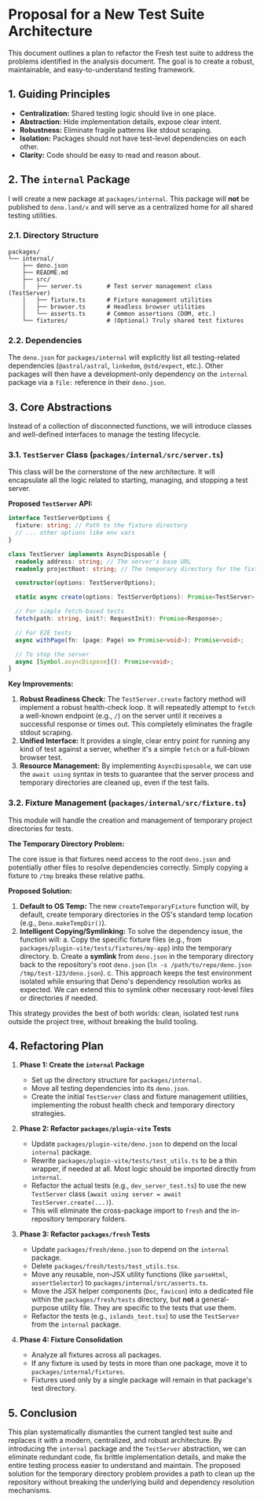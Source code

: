 # Proposal for a New Test Suite Architecture

This document outlines a plan to refactor the Fresh test suite to address the
problems identified in the analysis document. The goal is to create a robust,
maintainable, and easy-to-understand testing framework.

## 1. Guiding Principles

- **Centralization:** Shared testing logic should live in one place.
- **Abstraction:** Hide implementation details, expose clear intent.
- **Robustness:** Eliminate fragile patterns like stdout scraping.
- **Isolation:** Packages should not have test-level dependencies on each other.
- **Clarity:** Code should be easy to read and reason about.

## 2. The `internal` Package

I will create a new package at `packages/internal`. This package will **not** be
published to `deno.land/x` and will serve as a centralized home for all shared
testing utilities.

### 2.1. Directory Structure

```
packages/
└── internal/
    ├── deno.json
    ├── README.md
    ├── src/
    │   ├── server.ts       # Test server management class (TestServer)
    │   ├── fixture.ts      # Fixture management utilities
    │   ├── browser.ts      # Headless browser utilities
    │   └── asserts.ts      # Common assertions (DOM, etc.)
    └── fixtures/           # (Optional) Truly shared test fixtures
```

### 2.2. Dependencies

The `deno.json` for `packages/internal` will explicitly list all testing-related
dependencies (`@astral/astral`, `linkedom`, `@std/expect`, etc.). Other packages
will then have a development-only dependency on the `internal` package via a
`file:` reference in their `deno.json`.

## 3. Core Abstractions

Instead of a collection of disconnected functions, we will introduce classes and
well-defined interfaces to manage the testing lifecycle.

### 3.1. `TestServer` Class (`packages/internal/src/server.ts`)

This class will be the cornerstone of the new architecture. It will encapsulate
all the logic related to starting, managing, and stopping a test server.

**Proposed `TestServer` API:**

```typescript
interface TestServerOptions {
  fixture: string; // Path to the fixture directory
  // ... other options like env vars
}

class TestServer implements AsyncDisposable {
  readonly address: string; // The server's base URL
  readonly projectRoot: string; // The temporary directory for the fixture

  constructor(options: TestServerOptions);

  static async create(options: TestServerOptions): Promise<TestServer>;

  // For simple fetch-based tests
  fetch(path: string, init?: RequestInit): Promise<Response>;

  // For E2E tests
  async withPage(fn: (page: Page) => Promise<void>): Promise<void>;

  // To stop the server
  async [Symbol.asyncDispose](): Promise<void>;
}
```

**Key Improvements:**

1. **Robust Readiness Check:** The `TestServer.create` factory method will
   implement a robust health-check loop. It will repeatedly attempt to `fetch` a
   well-known endpoint (e.g., `/`) on the server until it receives a successful
   response or times out. This completely eliminates the fragile stdout
   scraping.
2. **Unified Interface:** It provides a single, clear entry point for running
   any kind of test against a server, whether it's a simple `fetch` or a
   full-blown browser test.
3. **Resource Management:** By implementing `AsyncDisposable`, we can use the
   `await using` syntax in tests to guarantee that the server process and
   temporary directories are cleaned up, even if the test fails.

### 3.2. Fixture Management (`packages/internal/src/fixture.ts`)

This module will handle the creation and management of temporary project
directories for tests.

**The Temporary Directory Problem:**

The core issue is that fixtures need access to the root `deno.json` and
potentially other files to resolve dependencies correctly. Simply copying a
fixture to `/tmp` breaks these relative paths.

**Proposed Solution:**

1. **Default to OS Temp:** The new `createTemporaryFixture` function will, by
   default, create temporary directories in the OS's standard temp location
   (e.g., `Deno.makeTempDir()`).
2. **Intelligent Copying/Symlinking:** To solve the dependency issue, the
   function will: a. Copy the specific fixture files (e.g., from
   `packages/plugin-vite/tests/fixtures/my-app`) into the temporary directory.
   b. Create a **symlink** from `deno.json` in the temporary directory back to
   the repository's root `deno.json`
   (`ln -s /path/to/repo/deno.json /tmp/test-123/deno.json`). c. This approach
   keeps the test environment isolated while ensuring that Deno's dependency
   resolution works as expected. We can extend this to symlink other necessary
   root-level files or directories if needed.

This strategy provides the best of both worlds: clean, isolated test runs
outside the project tree, without breaking the build tooling.

## 4. Refactoring Plan

1. **Phase 1: Create the `internal` Package**
   - Set up the directory structure for `packages/internal`.
   - Move all testing dependencies into its `deno.json`.
   - Create the initial `TestServer` class and fixture management utilities,
     implementing the robust health check and temporary directory strategies.

2. **Phase 2: Refactor `packages/plugin-vite` Tests**
   - Update `packages/plugin-vite/deno.json` to depend on the local `internal`
     package.
   - Rewrite `packages/plugin-vite/tests/test_utils.ts` to be a thin wrapper, if
     needed at all. Most logic should be imported directly from `internal`.
   - Refactor the actual tests (e.g., `dev_server_test.ts`) to use the new
     `TestServer` class (`await using server = await TestServer.create(...)`).
   - This will eliminate the cross-package import to `fresh` and the
     in-repository temporary folders.

3. **Phase 3: Refactor `packages/fresh` Tests**
   - Update `packages/fresh/deno.json` to depend on the `internal` package.
   - Delete `packages/fresh/tests/test_utils.tsx`.
   - Move any reusable, non-JSX utility functions (like `parseHtml`,
     `assertSelector`) to `packages/internal/src/asserts.ts`.
   - Move the JSX helper components (`Doc`, `favicon`) into a dedicated file
     within the `packages/fresh/tests` directory, but **not** a general-purpose
     utility file. They are specific to the tests that use them.
   - Refactor the tests (e.g., `islands_test.tsx`) to use the `TestServer` from
     the `internal` package.

4. **Phase 4: Fixture Consolidation**
   - Analyze all fixtures across all packages.
   - If any fixture is used by tests in more than one package, move it to
     `packages/internal/fixtures`.
   - Fixtures used only by a single package will remain in that package's test
     directory.

## 5. Conclusion

This plan systematically dismantles the current tangled test suite and replaces
it with a modern, centralized, and robust architecture. By introducing the
`internal` package and the `TestServer` abstraction, we can eliminate redundant
code, fix brittle implementation details, and make the entire testing process
easier to understand and maintain. The proposed solution for the temporary
directory problem provides a path to clean up the repository without breaking
the underlying build and dependency resolution mechanisms.
